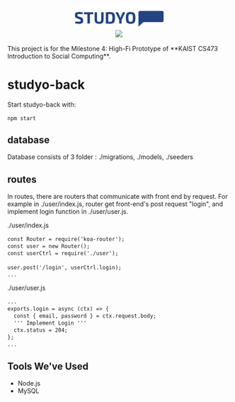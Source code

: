 <p align="center">
<img src="https://github.com/CS473-studyo/studyo-front/blob/develop/public/Logo.png" width="40%"/>
<br/>
<img src="https://img.shields.io/badge/node-12.16.1-brightgreen" />
</p>
This project is for the Milestone 4: High-Fi Prototype of **KAIST CS473 Introduction to Social Computing**.

# studyo-back
Start studyo-back with:
```
npm start
```

## database
Database consists of 3 folder : ./migrations, ./models, ./seeders



## routes
In routes, there are routers that communicate with front end by request. For example in ./user/index.js, router get front-end's post request "login", and implement login function in ./user/user.js.

./user/index.js


    const Router = require('koa-router');
    const user = new Router();
    const userCtrl = require('./user');
    
    user.post('/login', userCtrl.login);
    ...
    
    
./user/user.js


    ...
    exports.login = async (ctx) => {
      const { email, password } = ctx.request.body;
      ''' Implement Login '''
      ctx.status = 204;
    };
    ...


## Tools We've Used
* Node.js
* MySQL
